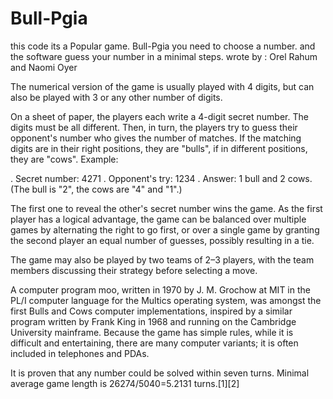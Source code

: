 # Bull-Pgia

this code its a Popular game. Bull-Pgia
you need to choose a number. and the software guess your number in a minimal steps.
wrote by : Orel Rahum and Naomi Oyer



The numerical version of the game is usually played with 4 digits, but can also be played with 3 or any other number of digits.

On a sheet of paper, the players each write a 4-digit secret number. The digits must be all different. Then, in turn, the players try to guess their opponent's number who gives the number of matches. If the matching digits are in their right positions, they are "bulls", if in different positions, they are "cows". Example:

. Secret number: 4271 . Opponent's try: 1234 . Answer: 1 bull and 2 cows. (The bull is "2", the cows are "4" and "1".)

The first one to reveal the other's secret number wins the game. As the first player has a logical advantage, the game can be balanced over multiple games by alternating the right to go first, or over a single game by granting the second player an equal number of guesses, possibly resulting in a tie.

The game may also be played by two teams of 2–3 players, with the team members discussing their strategy before selecting a move.

A computer program moo, written in 1970 by J. M. Grochow at MIT in the PL/I computer language for the Multics operating system, was amongst the first Bulls and Cows computer implementations, inspired by a similar program written by Frank King in 1968 and running on the Cambridge University mainframe. Because the game has simple rules, while it is difficult and entertaining, there are many computer variants; it is often included in telephones and PDAs.

It is proven that any number could be solved within seven turns. Minimal average game length is 26274/5040=5.2131 turns.[1][2]
